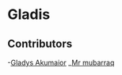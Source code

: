 # Gladis
## Contributors 
-[Gladys Akumaior](akumaiorgladys@gmail.com)
_[Mr mubarraq](github.cim/mubarraq)
